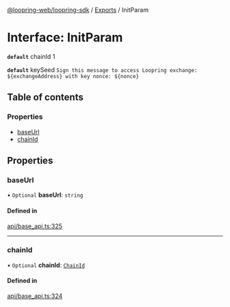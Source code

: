 [@loopring-web/loopring-sdk](../README.md) / [Exports](../modules.md) / InitParam

# Interface: InitParam

**`default`** chainId 1

**`default`** keySeed `Sign this message to access Loopring exchange: ${exchangeAddress} with key nonce: ${nonce}`

## Table of contents

### Properties

- [baseUrl](InitParam.md#baseurl)
- [chainId](InitParam.md#chainid)

## Properties

### baseUrl

• `Optional` **baseUrl**: `string`

#### Defined in

[api/base_api.ts:325](https://github.com/Loopring/loopring_sdk/blob/1b21a8d/src/api/base_api.ts#L325)

___

### chainId

• `Optional` **chainId**: [`ChainId`](../enums/ChainId.md)

#### Defined in

[api/base_api.ts:324](https://github.com/Loopring/loopring_sdk/blob/1b21a8d/src/api/base_api.ts#L324)
